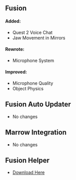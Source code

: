## **Fusion**
#### Added:
- Quest 2 Voice Chat
- Jaw Movement in Mirrors
#### Rewrote:
- Microphone System
#### Improved:
- Microphone Quality
- Object Physics

## **Fusion Auto Updater**
- No changes

## **Marrow Integration**
- No changes

## **Fusion Helper**
- [Download Here](https://github.com/Lakatrazz/Fusion-Helper/releases/latest)
